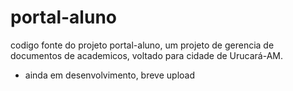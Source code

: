 # portal-aluno
codigo fonte do projeto portal-aluno, um projeto de gerencia de documentos de academicos, voltado para cidade de Urucará-AM.
* ainda em desenvolvimento, breve upload
